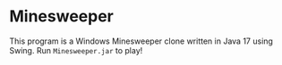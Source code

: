 # Minesweeper
This program is a Windows Minesweeper clone written in Java 17 using Swing. Run `Minesweeper.jar` to play!